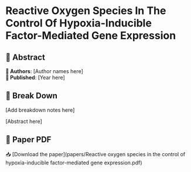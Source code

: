 # Reactive Oxygen Species In The Control Of Hypoxia-Inducible Factor-Mediated Gene Expression



## 🧬 Abstract



**👤 Authors**: [Author names here]  
**📅 Published**: [Year here]


## 🧠 Break Down

[Add breakdown notes here]

[Abstract here]



## 📄 Paper PDF

📥 [Download the paper](papers/Reactive oxygen species in the control of hypoxia-inducible factor-mediated gene expression.pdf)
